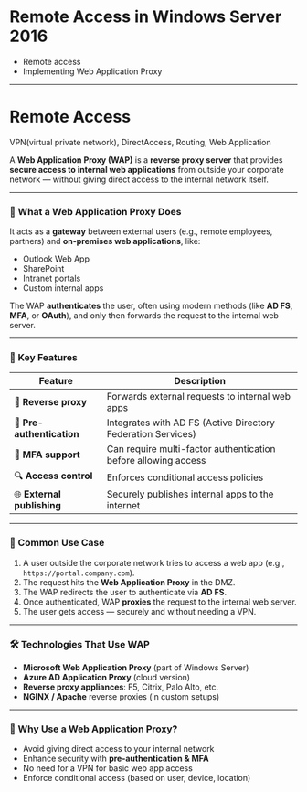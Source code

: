 # Remote Access in Windows Server 2016

- Remote access
- Implementing Web Application Proxy

---

# Remote Access

VPN(virtual private network), DirectAccess, Routing, Web Application

A **Web Application Proxy (WAP)** is a **reverse proxy server** that provides **secure access to internal web applications** from outside your corporate network — without giving direct access to the internal network itself.

---

### 🔐 What a Web Application Proxy Does

It acts as a **gateway** between external users (e.g., remote employees, partners) and **on-premises web applications**, like:

* Outlook Web App
* SharePoint
* Intranet portals
* Custom internal apps

The WAP **authenticates** the user, often using modern methods (like **AD FS**, **MFA**, or **OAuth**), and only then forwards the request to the internal web server.

---

### 🧱 Key Features

| Feature                    | Description                                                    |
| -------------------------- | -------------------------------------------------------------- |
| 🔁 **Reverse proxy**       | Forwards external requests to internal web apps                |
| 🔐 **Pre-authentication**  | Integrates with AD FS (Active Directory Federation Services)   |
| 🔑 **MFA support**         | Can require multi-factor authentication before allowing access |
| 🔍 **Access control**      | Enforces conditional access policies                           |
| 🌐 **External publishing** | Securely publishes internal apps to the internet               |

---

### 🧭 Common Use Case

1. A user outside the corporate network tries to access a web app (e.g., `https://portal.company.com`).
2. The request hits the **Web Application Proxy** in the DMZ.
3. The WAP redirects the user to authenticate via **AD FS**.
4. Once authenticated, WAP **proxies** the request to the internal web server.
5. The user gets access — securely and without needing a VPN.

---

### 🛠 Technologies That Use WAP

* **Microsoft Web Application Proxy** (part of Windows Server)
* **Azure AD Application Proxy** (cloud version)
* **Reverse proxy appliances**: F5, Citrix, Palo Alto, etc.
* **NGINX / Apache** reverse proxies (in custom setups)

---

### 📌 Why Use a Web Application Proxy?

* Avoid giving direct access to your internal network
* Enhance security with **pre-authentication & MFA**
* No need for a VPN for basic web app access
* Enforce conditional access (based on user, device, location)
